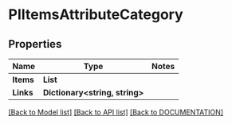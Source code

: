 # PIItemsAttributeCategory

## Properties
Name | Type | Notes
------------ | ------------- | -------------
**Items** | **List<PIAttributeCategory>**
**Links** | **Dictionary<string, string>**

[[Back to Model list]](../../DOCUMENTATION.md#documentation-for-models) [[Back to API list]](../../DOCUMENTATION.md#documentation-for-api-endpoints) [[Back to DOCUMENTATION]](../../DOCUMENTATION.md)
